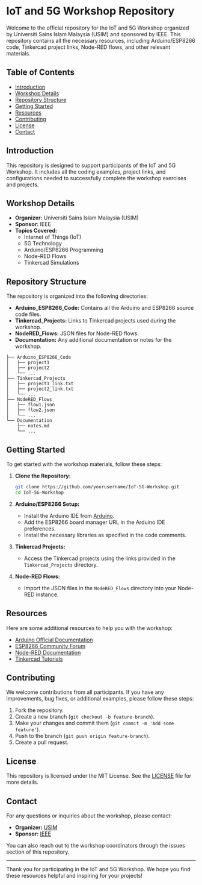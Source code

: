 # IoT and 5G Workshop Repository

Welcome to the official repository for the IoT and 5G Workshop organized by Universiti Sains Islam Malaysia (USIM) and sponsored by IEEE. This repository contains all the necessary resources, including Arduino/ESP8266 code, Tinkercad project links, Node-RED flows, and other relevant materials.

## Table of Contents

- [Introduction](#introduction)
- [Workshop Details](#workshop-details)
- [Repository Structure](#repository-structure)
- [Getting Started](#getting-started)
- [Resources](#resources)
- [Contributing](#contributing)
- [License](#license)
- [Contact](#contact)

## Introduction

This repository is designed to support participants of the IoT and 5G Workshop. It includes all the coding examples, project links, and configurations needed to successfully complete the workshop exercises and projects. 

## Workshop Details

- **Organizer:** Universiti Sains Islam Malaysia (USIM)
- **Sponsor:** IEEE
- **Topics Covered:** 
  - Internet of Things (IoT)
  - 5G Technology
  - Arduino/ESP8266 Programming
  - Node-RED Flows
  - Tinkercad Simulations

## Repository Structure

The repository is organized into the following directories:

- **Arduino_ESP8266_Code:** Contains all the Arduino and ESP8266 source code files.
- **Tinkercad_Projects:** Links to Tinkercad projects used during the workshop.
- **NodeRED_Flows:** JSON files for Node-RED flows.
- **Documentation:** Any additional documentation or notes for the workshop.

```
├── Arduino_ESP8266_Code
│   ├── project1
│   ├── project2
│   └── ...
├── Tinkercad_Projects
│   ├── project1_link.txt
│   ├── project2_link.txt
│   └── ...
├── NodeRED_Flows
│   ├── flow1.json
│   ├── flow2.json
│   └── ...
└── Documentation
    ├── notes.md
    └── ...
```

## Getting Started

To get started with the workshop materials, follow these steps:

1. **Clone the Repository:**
   ```bash
   git clone https://github.com/yourusername/IoT-5G-Workshop.git
   cd IoT-5G-Workshop
   ```

2. **Arduino/ESP8266 Setup:**
   - Install the Arduino IDE from [Arduino](https://www.arduino.cc/en/software).
   - Add the ESP8266 board manager URL in the Arduino IDE preferences.
   - Install the necessary libraries as specified in the code comments.

3. **Tinkercad Projects:**
   - Access the Tinkercad projects using the links provided in the `Tinkercad_Projects` directory.

4. **Node-RED Flows:**
   - Import the JSON files in the `NodeRED_Flows` directory into your Node-RED instance.

## Resources

Here are some additional resources to help you with the workshop:

- [Arduino Official Documentation](https://www.arduino.cc/en/Guide/HomePage)
- [ESP8266 Community Forum](https://www.esp8266.com/)
- [Node-RED Documentation](https://nodered.org/docs/)
- [Tinkercad Tutorials](https://www.tinkercad.com/learn)

## Contributing

We welcome contributions from all participants. If you have any improvements, bug fixes, or additional examples, please follow these steps:

1. Fork the repository.
2. Create a new branch (`git checkout -b feature-branch`).
3. Make your changes and commit them (`git commit -m 'Add some feature'`).
4. Push to the branch (`git push origin feature-branch`).
5. Create a pull request.

## License

This repository is licensed under the MIT License. See the [LICENSE](LICENSE) file for more details.

## Contact

For any questions or inquiries about the workshop, please contact:

- **Organizer:** [USIM](https://www.usim.edu.my/)
- **Sponsor:** [IEEE](https://www.ieee.org/)

You can also reach out to the workshop coordinators through the issues section of this repository.

---

Thank you for participating in the IoT and 5G Workshop. We hope you find these resources helpful and inspiring for your projects!
